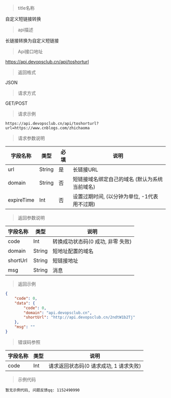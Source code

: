 > title名称

<view class="api-title">自定义短链接转换</view>

> api描述

<view class="api-desc">长链接转换为自定义短链接</view>

> Api接口地址

<view class="api-url">https://api.devopsclub.cn/api/toshorturl</view>

> 返回格式

<view class="api-reponse-format">JSON</view>

> 请求方式

<view class="api-request-method">GET/POST</view>

> 请求示例

<view class="api-request-demo">

```text
https://api.devopsclub.cn/api/toshorturl?url=https://www.cnblogs.com/zhichaoma
```

</view>

> 请求参数说明

<view class="request-param">

字段名称 | 类型 | 必填 | 说明
--- | --- | --- | ---
url | String | 是 | 长链接URL
domain | String | 否 | 短链接域名绑定自己的域名 (默认为系统当前域名)
expireTime | Int | 否 | 设置过期时间, (以分钟为单位, -1代表用不过期)

</view>

> 返回参数说明

<view class="reponse-param">

字段名称 | 类型 | 说明
--- | --- | ---
code | Int | 转换成功状态码(0 成功, 非零 失败)
domain | String | 短地址配置的域名
shortUrl | String | 短链接地址
msg | String | 消息

</view>

> 返回示例

<view class="api-reponse-demo">

```json
{
    "code": 0,
    "data": {
        "code": 0,
        "domain": "api.devopsclub.cn",
        "shortUrl": "http://api.devopsclub.cn/2ndtW1b2Tj"
    },
    "msg": ""
}
```

</view>

> 错误码参照

<view class="error-param">

字段名称 | 类型 | 说明
--- | --- | ---
code | Int | 请求返回状态码(0 请求成功, 1 请求失败)

</view>

> 示例代码

<view class="code-demo">

```text
暂无示例代码, 问题反馈qq: 1152490990
```

</view>